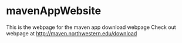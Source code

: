 # mavenAppWebsite
This is the webpage for the maven app download webpage
Check out webpage at http://maven.northwestern.edu/download
